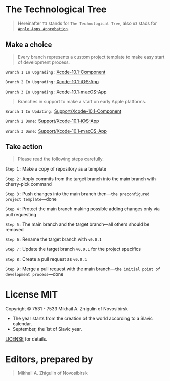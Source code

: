 # The Technological Tree

> Hereinafter `T3` stands for `The Technological Tree`, also `A3` stads for [`Apple Apps Approbation`](https://docs.google.com/document/d/1K2jOeIknKRRpTEEIPKhxO2H_1eBTof5uTXxyOm5g6nQ/edit?usp=sharing).

## Make a choice

> Every branch represents a custom project template to make easy start of development process.

`Branch 1 In Upgrading:` [Xcode-10.1-Component](https://github.com/perseusrealdeal/TheTechnologicalTree/tree/Xcode-10.1-Component)

`Branch 2 In Upgrading:` [Xcode-10.1-iOS-App](https://github.com/perseusrealdeal/TheTechnologicalTree/tree/Xcode-10.1-iOS-App)

`Branch 3 In Upgrading:` [Xcode-10.1-macOS-App](https://github.com/perseusrealdeal/TheTechnologicalTree/tree/Xcode-10.1-macOS-App)

> Branches in support to make a start on early Apple platforms.

`Branch 1 In Updating:` [Support/Xcode-10.1-Component](https://github.com/perseusrealdeal/TheTechnologicalTree/tree/support/Xcode-10.1-Component)

`Branch 2 Done:` [Support/Xcode-10.1-iOS-App](https://github.com/perseusrealdeal/TheTechnologicalTree/tree/support/Xcode-10.1-iOS-App)

`Branch 3 Done:` [Support/Xcode-10.1-macOS-App](https://github.com/perseusrealdeal/TheTechnologicalTree/tree/support/Xcode-10.1-macOS-App)

## Take action

> Please read the following steps carefully.

`Step 1:` Make a copy of repository as a template

`Step 2:` Apply commits from the target branch into the main branch with cherry-pick command

`Step 3:` Push changes into the main branch then—`the preconfigured project template`—done

`Step 4:` Protect the main branch making possible adding changes only via pull requesting

`Step 5:` The main branch and the target branch—all others should be removed

`Step 6:` Rename the target branch with `v0.0.1`

`Step 7:` Update the target branch `v0.0.1` for the project specifics

`Step 8:` Create a pull request as `v0.0.1`

`Step 9:` Merge a pull request with the main branch—`the initial point of development process`—done

# License MIT

Copyright © 7531 - 7533 Mikhail A. Zhigulin of Novosibirsk

- The year starts from the creation of the world according to a Slavic calendar.
- September, the 1st of Slavic year.

[LICENSE](/LICENSE) for details.

# Editors, prepared by

> Mikhail A. Zhigulin of Novosibirsk

